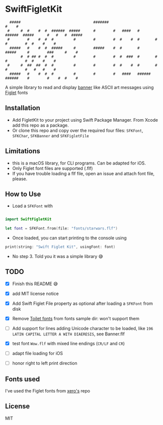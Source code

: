 # SwiftFigletKit

```
  #####                                 #######                                        #    #           
 #     #  #    #  #  ######  #####      #        #   ####   #       ######  #####      #   #   #  ##### 
 #        #    #  #  #         #        #        #  #    #  #       #         #        #  #    #    #   
  #####   #    #  #  #####     #        #####    #  #       #       #####     #        ###     #    #   
       #  # ## #  #  #         #        #        #  #  ###  #       #         #        #  #    #    #   
 #     #  ##  ##  #  #         #        #        #  #    #  #       #         #        #   #   #    #   
  #####   #    #  #  #         #        #        #   ####   ######  ######    #        #    #  #    #   
```

A simple library to read and display [banner](https://en.wikipedia.org/wiki/Banner_(Unix)) like ASCII art messages using [Figlet](http://www.figlet.org/) fonts 

## Installation

- Add FigletKit to your project using Swift Package Manager. From Xcode add this repo as a package.
- Or clone this repo and copy over the required four files: `SFKFont`, `SFKChar`, `SFKBanner` and `SFKFigletFile`

## Limitations

- this is a macOS library, for CLI programs. Can be adapted for iOS.
- Only Figlet font files are supported (.flf)
- If you have trouble loading a flf file, open an issue and attach font file, please.

## How to Use

- Load a `SFKFont` with

```swift

import SwiftFigletKit
 
let font = SFKFont.from(file: "fonts/starwars.flf")
```

- Once loaded, you can start printing to the console using

```swift
print(string: "Swift Figlet Kit", usingFont: font)
```

- No step 3. Told you it was a simple library 😅

## TODO

- [x] Finish this README 😅
- [x] add MIT license notice
- [x] Add Swift Figlet File property as optional after loading a `SFKFont` from disk
- [x] Remove [Toilet fonts](http://caca.zoy.org/wiki/toilet) from fonts sample dir: won't support them
- [ ] Add support for lines adding Unicode character to be loaded, like  `196  LATIN CAPITAL LETTER A WITH DIAERESIS`, see Banner.flf
- [x] test font `Wow.flf` with mixed line endings (`CR/LF` and `CR`)
- [ ] adapt file loading for iOS
- [ ] honor right to left print direction 


## Fonts used

I've used the Figlet fonts from [xero's](https://github.com/xero/figlet-fonts) repo

## License

MIT
